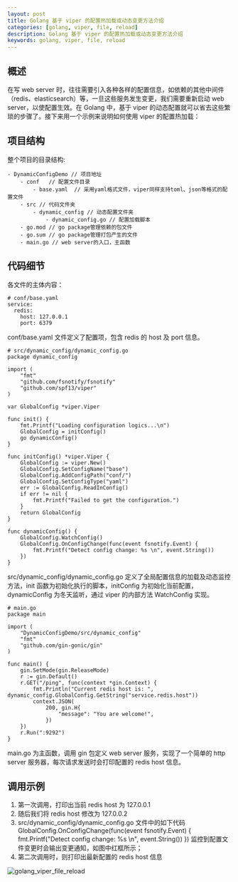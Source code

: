 ```yaml
---
layout: post
title: Golang 基于 viper 的配置热加载或动态变更方法介绍
categories: [golang, viper, file, reload]
description: Golang 基于 viper 的配置热加载或动态变更方法介绍
keywords: golang, viper, file, reload
---
```


## 概述
在写 web server 时，往往需要引入各种各样的配置信息，如依赖的其他中间件（redis、elasticsearch）等，一旦这些服务发生变更，我们需要重新启动 web server，以使配置生效。在 Golang 中，基于 viper 的动态配置就可以省去这些繁琐的步骤了。接下来用一个示例来说明如何使用 viper 的配置热加载：

## 项目结构
整个项目的目录结构:
``` golang
- DynamicConfigDemo // 项目地址
	- conf   // 配置文件目录
		- base.yaml  // 采用yaml格式文件，viper同样支持toml、json等格式的配置文件
	- src // 代码文件夹
		- dynamic_config // 动态配置文件夹
			- dynamic_config.go // 配置加载脚本
	- go.mod // go package管理依赖的包文件
	- go.sum // go package管理打包产生的文件
	- main.go // web server的入口，主函数
```

## 代码细节
各文件的主体内容：
```
# conf/base.yaml
service:
  redis:
    host: 127.0.0.1
    port: 6379
```

conf/base.yaml 文件定义了配置项，包含 redis 的 host 及 port 信息。
``` golang
# src/dynamic_config/dynamic_config.go
package dynamic_config

import (
	"fmt"
	"github.com/fsnotify/fsnotify"
	"github.com/spf13/viper"
)

var GlobalConfig *viper.Viper

func init() {
	fmt.Printf("Loading configuration logics...\n")
	GlobalConfig = initConfig()
	go dynamicConfig()
}

func initConfig() *viper.Viper {
	GlobalConfig := viper.New()
	GlobalConfig.SetConfigName("base")
	GlobalConfig.AddConfigPath("conf/")
	GlobalConfig.SetConfigType("yaml")
	err := GlobalConfig.ReadInConfig()
	if err != nil {
		fmt.Printf("Failed to get the configuration.")
	}
	return GlobalConfig
}

func dynamicConfig() {
	GlobalConfig.WatchConfig()
	GlobalConfig.OnConfigChange(func(event fsnotify.Event) {
		fmt.Printf("Detect config change: %s \n", event.String())
	})
}
```
src/dynamic_config/dynamic_config.go 定义了全局配置信息的加载及动态监控方法，init 函数为初始化执行的脚本，initConfig 为初始化当前配置，dynamicConfig 为冬天监听，通过 viper 的内部方法 WatchConfig 实现。
``` golang
# main.go
package main

import (
	"DynamicConfigDemo/src/dynamic_config"
	"fmt"
	"github.com/gin-gonic/gin"
)

func main() {
	gin.SetMode(gin.ReleaseMode)
	r := gin.Default()
	r.GET("/ping", func(context *gin.Context) {
		fmt.Println("Current redis host is: ", dynamic_config.GlobalConfig.GetString("service.redis.host"))
		context.JSON(
			200, gin.H{
				"message": "You are welcome!",
			})
	})
	r.Run(":9292")
}
```

main.go 为主函数，调用 gin 包定义 web server 服务，实现了一个简单的 http server 服务器，每次请求发送时会打印配置的 redis host 信息。

## 调用示例
1. 第一次调用，打印出当前 redis host 为 127.0.0.1
2. 随后我们将 redis host 修改为 127.0.0.2
3. src/dynamic_config/dynamic_config.go 文件中的如下代码 GlobalConfig.OnConfigChange(func(event fsnotify.Event) { fmt.Printf("Detect config change: %s \n", event.String()) }) 监控到配置文件变更时会输出变更通知，如图中红框所示；
4. 第二次调用时，则打印出最新配置的 redis host 信息

![golang_viper_file_reload](https://cdn.jsdelivr.net/gh/Lewinz/lewinz.github.io@master/images/posts/golang_viper_file_reload.png)